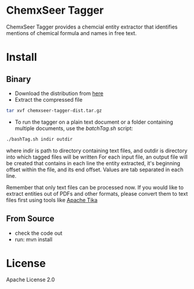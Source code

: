 ChemxSeer Tagger
============================
ChemxSeer Tagger provides a chemcial entity extractor that identifies
mentions of chemical formula and names in free text. 

# Install
## Binary
- Download the distribution from [here](http://www.personal.psu.edu/mxk479/chemxseer/chemxseer-tagger-dist.tar.gz)
- Extract the compressed file 
```bash
tar xvf chemxseer-tagger-dist.tar.gz
```
- To run the tagger on a plain text document or a folder containing multiple documents, use the *batchTag.sh* script:
```bash
./bashTag.sh indir outdir
```
where indir is path to directory containing text files, and outdir is directory into which tagged files will be written
For each input file, an output file will be created that contains in each line the entity extracted, it's beginning offset within the file, and its end offset. Values are tab separated in each line.

Remember that only text files can be processed now. If you would like to extract entities out of PDFs and other formats, please convert them to text files first using tools like [Apache Tika](http://tika.apache.org/)

## From Source
- check the code out
- run: mvn install

# License
Apache License 2.0
